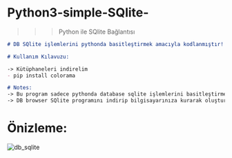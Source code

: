 # Python3-simple-SQlite-
>>> Python ile SQlite Bağlantısı

```markdown
# DB SQlite işlemlerini pythonda basitleştirmek amacıyla kodlanmıştır!

# Kullanım Kılavuzu:

-> Kütüphaneleri indirelim
- pip install colorama

# Notes:
-> Bu program sadece pythonda database sqlite işlemlerini basitleştirmek amacıyla kodlanmıştır!
-> DB browser SQlite programını indirip bilgisayarınıza kurarak oluşturmuş olduğum database dosyasını program üzerinden inceleyebilirsiniz!
```

# Önizleme:
![db_sqlite](https://user-images.githubusercontent.com/90040826/154837624-9e9b2e4a-c0f1-497e-a6d4-ab7f40c9df3e.png)
